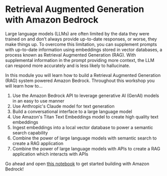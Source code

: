 # Retrieval Augmented Generation with Amazon Bedrock

Large language models (LLMs) are often limited by the data they were trained on and don’t always provide up-to-date responses, or worse, they make things up. To overcome this limitation, you can supplement prompts with up-to-date information using embeddings stored in vector databases, a process known as Retrieval Augmented Generation (RAG). With supplemental information in the prompt providing more context, the LLM can respond more accurately and is less likely to hallucinate.

In this module you will learn how to build a Retrieval Augmented Generation (RAG) system powered Amazon Bedrock. Throughout this workshop you will learn how to...

1. Use the Amazon Bedrock API to leverage generative AI (GenAI) models in an easy to use manner
2. Use Anthropic's Claude model for text generation
3. Build a conversational interface to a large language model
4. Use Amazon's Titan Text Embeddings model to create high quality text embeddings 
5. Ingest embeddings into a local vector database to power a semantic search capability
6. Combine the power of large language models with semantic search to create a RAG application
7. Combine the power of large language models with APIs to create a RAG application which interacts with APIs

Go ahead and open [this notebook](./notebooks/01_workshop_setup.ipynb) to get started building with Amazon Bedrock!

